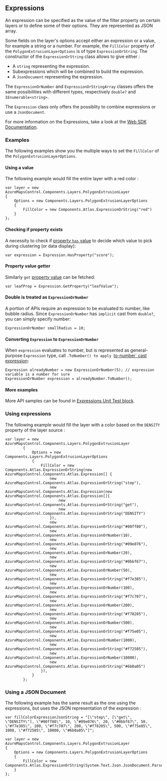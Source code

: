## Expressions

An expression can be specified as the value of the filter property on certain layers or to define some of their options. They are represented as JSON array.

Some fields on the layer's options accept either an expression or a value, for example a string or a number. For example, the `FillColor` property of the `PolygonExtrusionLayerOptions` is of type `ExpressionOrString`. The constructor of the `ExpressionOrString` class allows to give either : 

- A `string` representing the expression.
- Subexpressions which will be combined to build the expression.
- A  `JsonDocument` representing the expression.

The `ExpressionOrNumber` and `ExpressionOrStringArray` classes offers the same possibilities with different types, respectively `double?` and `IEnumerable<string>`.

The `Expression` class only offers the possiblity to combine expressions or use a `JsonDocument`.

For more information on the Expressions, take a look at the [Web SDK Documentation](https://docs.microsoft.com/en-us/azure/azure-maps/data-driven-style-expressions-web-sdk).

### Examples

The following examples show you the multiple ways to set the `FillColor` of the `PolygonExtrusionLayerOptions`.

#### Using a value

The following example would fill the entire layer with a red color : 

```
var layer = new AzureMapsControl.Components.Layers.PolygonExtrusionLayer
{
    Options = new Components.Layers.PolygonExtrusionLayerOptions
    {
        FillColor = new Components.Atlas.ExpressionOrString("red")
    }
};
```

#### Checking if property exists

A necessity to check if [property `has` value](https://docs.microsoft.com/en-us/azure/azure-maps/data-driven-style-expressions-web-sdk#data-expressions) to decide which value to pick during clustering (or data display): 

```
var expression = Expression.HasProperty("score");
```

#### Property value getter

Similarly `get` [property value](https://docs.microsoft.com/en-us/azure/azure-maps/data-driven-style-expressions-web-sdk#data-expressions) can be fetched: 

```
var leafProp = Expression.GetProperty("leafValue");
```

#### Double is treated as `ExpressionOrNumber`

A portion of APIs require an expression to be evaluated to number, like bubble radius. Since `ExpressionOrNumber` has `implicit` cast from `double?`, you can simply specify number:

```
ExpressionOrNumber smallRadius = 10;
```


#### Converting `Expression` to `ExpressionOrNumber`

When `expression` evaluates to number, but is represented as general-purpose `Expression` type, call `.ToNumber() to apply `[to-number` cast expression](https://docs.microsoft.com/en-us/azure/azure-maps/data-driven-style-expressions-web-sdk#data-expressions):

```
Expression alreadyNumber = new ExpressionOrNumber(5); // expression variable is a number for sure
ExpressionOrNumber expression = alreadyNumber.ToNumber(); 
```

#### More examples

More API samples can be found in [Expressions Unit Test block](https://github.com/arnaudleclerc/AzureMapsControl.Components/tree/develop/tests/AzureMapsControl.Components.Tests/Atlas/Expression.cs). 

### Using expressions

The following example would fill the layer with a color based on the `DENSITY` property of the layer source :

```
var layer = new AzureMapsControl.Components.Layers.PolygonExtrusionLayer
        {
            Options = new Components.Layers.PolygonExtrusionLayerOptions
            {
                FillColor = new Components.Atlas.ExpressionOrString(new AzureMapsControl.Components.Atlas.Expression[] {
                    new AzureMapsControl.Components.Atlas.ExpressionOrString("step"),
                    new AzureMapsControl.Components.Atlas.Expression(new AzureMapsControl.Components.Atlas.Expression[]{
                        new AzureMapsControl.Components.Atlas.ExpressionOrString("get"),
                        new AzureMapsControl.Components.Atlas.ExpressionOrString("DENSITY")
                    }),
                    new AzureMapsControl.Components.Atlas.ExpressionOrString("#00ff80"),
                    new AzureMapsControl.Components.Atlas.ExpressionOrNumber(10),
                    new AzureMapsControl.Components.Atlas.ExpressionOrString("#09e076"),
                    new AzureMapsControl.Components.Atlas.ExpressionOrNumber(20),
                    new AzureMapsControl.Components.Atlas.ExpressionOrString("#0bbf67"),
                    new AzureMapsControl.Components.Atlas.ExpressionOrNumber(50),
                    new AzureMapsControl.Components.Atlas.ExpressionOrString("#f7e305"),
                    new AzureMapsControl.Components.Atlas.ExpressionOrNumber(100),
                    new AzureMapsControl.Components.Atlas.ExpressionOrString("#f7c707"),
                    new AzureMapsControl.Components.Atlas.ExpressionOrNumber(200),
                    new AzureMapsControl.Components.Atlas.ExpressionOrString("#f78205"),
                    new AzureMapsControl.Components.Atlas.ExpressionOrNumber(500),
                    new AzureMapsControl.Components.Atlas.ExpressionOrString("#f75e05"),
                    new AzureMapsControl.Components.Atlas.ExpressionOrNumber(1000),
                    new AzureMapsControl.Components.Atlas.ExpressionOrString("#f72505"),
                    new AzureMapsControl.Components.Atlas.ExpressionOrNumber(10000),
                    new AzureMapsControl.Components.Atlas.ExpressionOrString("#6b0a05")
                }),
            }
        };
```

### Using a JSON Document

The following example has the same result as the one using the expressions, but uses the JSON representation of the expression :

```
var fillColorExpressionJsonString = "[\"step\", [\"get\", \"DENSITY\"], \"#00ff80\", 10, \"#09e076\", 20, \"#0bbf67\", 50, \"#f7e305\", 100, \"#f7c707\", 200, \"#f78205\", 500, \"#f75e05\", 1000, \"#f72505\", 10000, \"#6b0a05\"]";

var layer = new AzureMapsControl.Components.Layers.PolygonExtrusionLayer
{
    Options = new Components.Layers.PolygonExtrusionLayerOptions
    {
        FillColor = new Components.Atlas.ExpressionOrString(System.Text.Json.JsonDocument.Parse(fillColorExpressionJsonString))
    }
};
```

